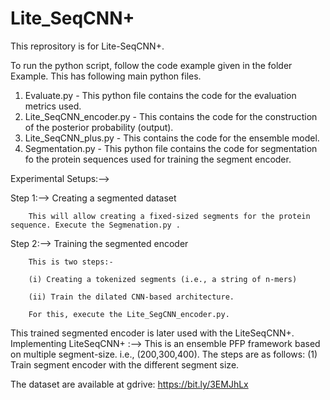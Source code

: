# Lite_SeqCNN+
This reprository is for Lite-SeqCNN+.

To run the python script, follow the code example given in the folder Example.
This has following main python files.

  1. Evaluate.py - This python file contains the code for the evaluation metrics used.
  2. Lite_SeqCNN_encoder.py - This contains the code for the construction of the posterior probability (output).
  3. Lite_SeqCNN_plus.py - This contains the code for the ensemble model.
  4. Segmentation.py - This python file contains the code for segmentation fo the protein sequences used for training the segment encoder.

Experimental Setups:-->

Step 1:--> Creating a segmented dataset

        This will allow creating a fixed-sized segments for the protein sequence. Execute the Segmenation.py .
        
Step 2:--> Training the segmented encoder

        This is two steps:-
        
        (i) Creating a tokenized segments (i.e., a string of n-mers)
        
        (ii) Train the dilated CNN-based architecture.
        
        For this, execute the Lite_SegCNN_encoder.py.

This trained segmented encoder is later used with the LiteSeqCNN+.
Implementing LiteSeqCNN+ :-->
This is an ensemble PFP framework based on multiple segment-size. i.e., (200,300,400).
The steps are as follows:
(1) Train segment encoder with the different segment size.

The dataset are available at gdrive: https://bit.ly/3EMJhLx
